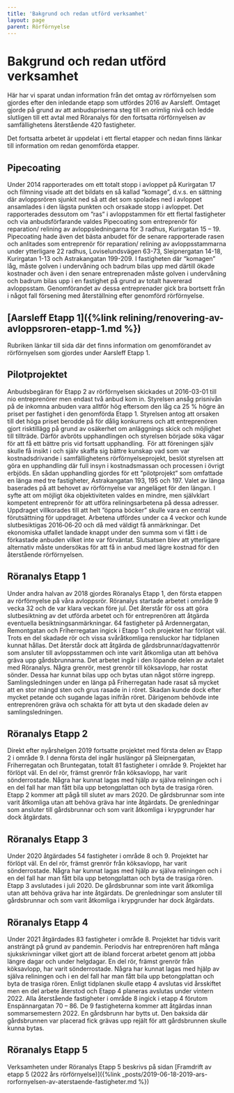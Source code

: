 ```yaml
---
title: 'Bakgrund och redan utförd verksamhet'
layout: page
parent: Rörförnyelse
---
```

# Bakgrund och redan utförd verksamhet

Här har vi sparat undan information från det omtag av rörförnyelsen som gjordes efter den inledande etapp som utfördes 2016 av Aarsleff. Omtaget gjorde på grund av att anbudspriserna steg till en orimlig nivå och ledde slutligen till ett avtal med Röranalys för den fortsatta rörförnyelsen av samfällighetens återstående 420 fastigheter.

Det fortsatta arbetet är uppdelat i ett flertal etapper och nedan finns länkar till information om redan genomförda etapper.

## Pipecoating

Under 2014 rapporterades om ett totalt stopp i avloppet på Kurirgatan 17 och filmning visade att det bildats en så kallad “komage”, d.v.s. en sättning där avloppsrören sjunkit ned så att det som spolades ned i avloppet ansamlades i den lägsta punkten och orsakade stopp i avloppet. Det rapporterades dessutom om ”ras” i avloppstammen för ett flertal fastigheter och via anbudsförfarande valdes Pipecoating som entreprenör för reparation/ relining av avloppsledningarna för 3 radhus, Kurirgatan 15 – 19. 
Pipecoating hade även det bästa anbudet för de senare rapporterade rasen och anlitades som entreprenör för reparation/ relining av avloppsstammarna under ytterligare 22 radhus, Loviselundsvägen 63-73, Sleipnergatan 14-18, Kurirgatan 1-13 och Astrakangatan 199-209. 
I fastigheten där “komagen” låg, måste golven i undervåning och badrum bilas upp med därtill ökade kostnader och även i den senare entreprenaden måste golven i undervåning och badrum bilas upp i en fastighet på grund av totalt havererad avloppsstam.
Genomförandet av dessa entreprenader gick bra bortsett från i något fall försening med återställning efter genomförd rörförnyelse. 

## [Aarsleff Etapp 1]({%link relining/renovering-av-avloppsroren-etapp-1.md %}) 
Rubriken länkar till sida där det finns information om genomförandet av rörförnyelsen som gjordes under Aarsleff Etapp 1.

## Pilotprojektet

Anbudsbegäran för Etapp 2 av rörförnyelsen skickades  ut	 2016-03-01 till nio entreprenörer men  endast	 två anbud kom in. Styrelsen ansåg prisnivån  på de inkomna anbuden vara alltför hög eftersom den låg ca 25 % högre än priset	 per fastighet i den genomförda Etapp 1. Styrelsen antog att orsaken till det höga priset berodde på för dålig konkurrens och att entreprenören gjort risktillägg på grund av osäkerhet om anläggnings skick och möjlighet till tillträde. Därför avbröts upphandlingen och styrelsen började söka vägar för att få ett bättre pris vid fortsatt upphandling. 
För att föreningen själv skulle få insikt i och själv skaffa sig bättre kunskap vad som var kostnadsdrivande i samfällighetens rörförnyelseprojekt, beslöt styrelsen att göra en upphandling där full insyn i kostnadsmassan och processen i övrigt erbjöds. 
En sådan upphandling gjordes för ett ”pilotprojekt” som omfattade en länga med tre fastigheter, Astrakangatan 193, 195 och 197. Valet av länga baserades på att behovet av rörförnyelse var angeläget för den längan.
I syfte att om möjligt öka objektiviteten valdes en mindre, men självklart kompetent entreprenör för att utföra reliningsarbetena på dessa adresser. Uppdraget villkorades till att helt ”öppna böcker” skulle vara en central förutsättning för uppdraget. 
Arbetena utfördes under ca 4 veckor och kunde slutbesiktigas 2016‐06‐20 och då med väldigt få anmärkningar. 
Det ekonomiska utfallet landade knappt under den summa som vi fått i de förkastade anbuden vilket inte var förväntat. Slutsatsen blev att ytterligare alternativ måste undersökas för att få in anbud med lägre kostnad för den återstående rörförnyelsen.

## Röranalys Etapp 1

Under andra halvan av 2018 gjordes Röranalys Etapp 1, den första etappen av rörförnyelse på våra avloppsrör. Röranalys startade arbetet i område 9 vecka 32 och de var klara veckan före jul. Det återstår för oss att göra slutbesiktning av det utförda arbetet och för entreprenören att åtgärda eventuella besiktningsanmärkningar. 
64 fastigheter på Ardennergatan, Remontgatan och Friherregatan ingick i Etapp 1 och projektet har förlöpt väl. Trots en del skadade rör och vissa svåråtkomliga rensluckor har tidplanen kunnat hållas. Det återstår dock att åtgärda de gårdsbrunnar/dagvattenrör som ansluter till avloppsstammen och inte varit åtkomliga utan att behöva gräva upp gårdsbrunnarna. Det arbetet ingår i den löpande delen av avtalet med Röranalys.
Några grenrör, mest grenrör till köksavlopp, har rostat sönder. Dessa har kunnat bilas upp och bytas utan något större ingrepp. Samlingsledningen under en länga på Friherregatan hade rasat så mycket att en stor mängd sten och grus rasade in i röret. Skadan kunde dock efter mycket petande och sugande lagas inifrån röret. Därigenom behövde inte entreprenören gräva och schakta för att byta ut den skadade delen av samlingsledningen.

## Röranalys Etapp 2 

Direkt efter nyårshelgen 2019 fortsatte projektet med första delen av Etapp 2 i område 9. I denna första del ingår huslängor på Sleipnergatan, Friherregatan och Bruntegatan, totalt 81 fastigheter i område 9.
Projektet har förlöpt väl. En del rör, främst grenrör från köksavlopp, har varit sönderrostade. Några har kunnat lagas med hjälp av själva reliningen och i en del fall har man fått bila upp betongplattan och byta de trasiga rören.  Etapp 2 kommer att pågå till slutet av mars 2020. 
De gårdsbrunnar som inte varit åtkomliga utan att behöva gräva har inte åtgärdats. De grenledningar som ansluter till gårdsbrunnar och som varit åtkomliga i krypgrunder har dock åtgärdats.

## Röranalys Etapp 3

Under 2020 åtgärdades 54 fastigheter i område 8 och 9. 
Projektet har förlöpt väl. En del rör, främst grenrör från köksavlopp, har varit sönderrostade. 
Några har kunnat lagas med hjälp av själva reliningen och i en del fall har man fått bila upp betongplattan och byta de trasiga rören.  Etapp 3 avslutades i juli 2020. 
De gårdsbrunnar som inte varit åtkomliga utan att behöva gräva har inte åtgärdats. De grenledningar som ansluter till gårdsbrunnar och som varit åtkomliga i krypgrunder har dock åtgärdats.

## Röranalys Etapp 4

Under 2021 åtgärdades 83 fastigheter i område 8. 
Projektet har tidvis varit ansträngt på grund av pandemin. Periodvis har entreprenören haft många sjukskrivningar vilket gjort att de ibland forcerat arbetet genom att jobba längre dagar och under helgdagar. 
En del rör, främst grenrör från köksavlopp, har varit sönderrostade. Några har kunnat lagas med hjälp av själva reliningen och i en del fall har man fått bila upp betongplattan och byta de trasiga rören.
Enligt tidplanen skulle etapp 4 avslutas vid årsskiftet men en del arbete återstod och Etapp 4 planeras avslutas under vintern 2022. Alla återstående fastigheter i område 8 ingick i etapp 4 förutom Enspännargatan 70 – 86. De 9 fastigheterna kommer att åtgärdas innan sommarsemestern 2022.
En gårdsbrunn har bytts ut. Den baksida där gårdsbrunnen var placerad fick grävas upp rejält för att gårdsbrunnen skulle kunna bytas.

## Röranalys Etapp 5

Verksamheten under Röranalys Etapp 5 beskrivs på sidan [Framdrift av etapp 5 (2022 års rörförnyelse)]({%link _posts/2019-06-18-2019-ars-rorfornyelsen-av-aterstaende-fastigheter.md %})
